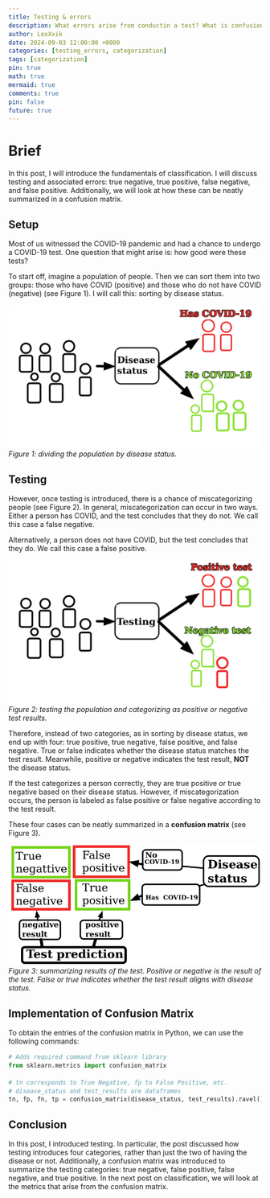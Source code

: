```yaml
---
title: Testing & errors
description: What errors arise from conductin a test? What is confusion matrix?
author: LexXxik
date: 2024-09-03 12:00:00 +0000
categories: [testing_errors, categorization]
tags: [categorization]
pin: true
math: true
mermaid: true
comments: true
pin: false
future: true
---
```


# Brief

In this post, I will introduce the fundamentals of classification. I will discuss testing and associated errors: true negative, true positive, false negative, and false positive. Additionally, we will look at how these can be neatly summarized in a confusion matrix.

## Setup

Most of us witnessed the COVID-19 pandemic and had a chance to undergo a COVID-19 test. One question that might arise is: how good were these tests?

To start off, imagine a population of people. Then we can sort them into two groups: those who have COVID (positive) and those who do not have COVID (negative) (see Figure 1). I will call this: sorting by disease status.

![Figure 1](../blog_images/2024-09-03/Disease_status.png)
_Figure 1: dividing the population by disease status._

## Testing

However, once testing is introduced, there is a chance of miscategorizing people (see Figure 2). In general, miscategorization can occur in two ways. Either a person has COVID, and the test concludes that they do not. We call this case a false negative.

Alternatively, a person does not have COVID, but the test concludes that they do. We call this case a false positive.

![Figure 2](../blog_images/2024-09-03/Disease_testing.png)
_Figure 2: testing the population and categorizing as positive or negative test results._

Therefore, instead of two categories, as in sorting by disease status, we end up with four: true positive, true negative, false positive, and false negative. True or false indicates whether the disease status matches the test result. Meanwhile, positive or negative indicates the test result, **NOT** the disease status.

If the test categorizes a person correctly, they are true positive or true negative based on their disease status. However, if miscategorization occurs, the person is labeled as false positive or false negative according to the test result.

These four cases can be neatly summarized in a **confusion matrix** (see Figure 3).

![Figure 3](../blog_images/2024-09-03/Summary_test_disease.png)
_Figure 3: summarizing results of the test. Positive or negative is the result of the test. False or true indicates whether the test result aligns with disease status._

## Implementation of Confusion Matrix

To obtain the entries of the confusion matrix in Python, we can use the following commands:

```python
# Adds required command from sklearn library
from sklearn.metrics import confusion_matrix

# tn corresponds to True Negative, fp to False Positive, etc.
# disease_status and test_results are dataframes
tn, fp, fn, tp = confusion_matrix(disease_status, test_results).ravel()
```

## Conclusion
In this post, I introduced testing. In particular, the post discussed how testing introduces four categories, rather than just the two of having the disease or not. Additionally, a confusion matrix was introduced to summarize the testing categories: true negative, false positive, false negative, and true positive. In the next post on classification, we will look at the metrics that arise from the confusion matrix.
